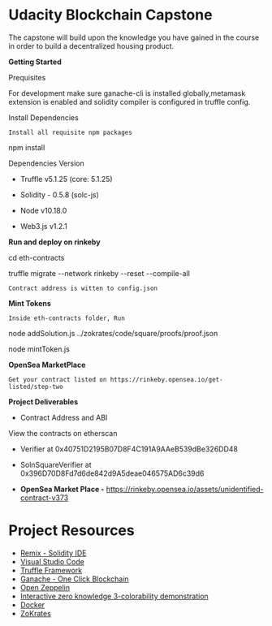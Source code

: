 # Udacity Blockchain Capstone

The capstone will build upon the knowledge you have gained in the course in order to build a decentralized housing product. 

**Getting Started**

Prequisites

For development make sure ganache-cli is installed globally,metamask extension is enabled and solidity compiler is configured in truffle config.

Install Dependencies

    Install all requisite npm packages

npm install

Dependencies Version

* Truffle v5.1.25 (core: 5.1.25)

* Solidity - 0.5.8 (solc-js)

* Node v10.18.0

* Web3.js v1.2.1


**Run and deploy on rinkeby**

cd eth-contracts 

truffle migrate --network rinkeby --reset --compile-all

    Contract address is witten to config.json

**Mint Tokens**

    Inside eth-contracts folder, Run

node addSolution.js ../zokrates/code/square/proofs/proof<number>.json <tokenId>

node mintToken.js <tokenId>


**OpenSea MarketPlace**

    Get your contract listed on https://rinkeby.opensea.io/get-listed/step-two

**Project Deliverables**

* Contract Address and ABI

View the contracts on etherscan

  * Verifier at 0x40751D2195B07D8F4C191A9AAeB539dBe326DD48
  
  * SolnSquareVerifier at 0x396D70D8Fd7d6de842d9A5deae046575AD6c39d6


* **OpenSea Market Place -** https://rinkeby.opensea.io/assets/unidentified-contract-v373



# Project Resources

* [Remix - Solidity IDE](https://remix.ethereum.org/)
* [Visual Studio Code](https://code.visualstudio.com/)
* [Truffle Framework](https://truffleframework.com/)
* [Ganache - One Click Blockchain](https://truffleframework.com/ganache)
* [Open Zeppelin ](https://openzeppelin.org/)
* [Interactive zero knowledge 3-colorability demonstration](http://web.mit.edu/~ezyang/Public/graph/svg.html)
* [Docker](https://docs.docker.com/install/)
* [ZoKrates](https://github.com/Zokrates/ZoKrates)
